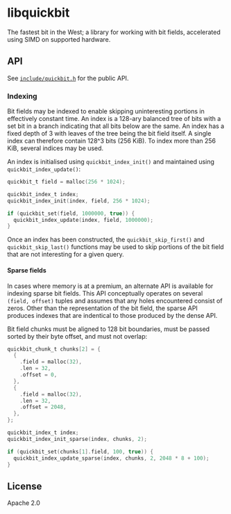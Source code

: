 # libquickbit

The fastest bit in the West; a library for working with bit fields, accelerated using SIMD on supported hardware.

## API

See [`include/quickbit.h`](include/quickbit.h) for the public API.

### Indexing

Bit fields may be indexed to enable skipping uninteresting portions in effectively constant time. An index is a 128-ary balanced tree of bits with a set bit in a branch indicating that all bits below are the same. An index has a fixed depth of 3 with leaves of the tree being the bit field itself. A single index can therefore contain 128^3 bits (256 KiB). To index more than 256 KiB, several indices may be used.

An index is initialised using `quickbit_index_init()` and maintained using `quickbit_index_update()`:

```c
quickbit_t field = malloc(256 * 1024);

quickbit_index_t index;
quickbit_index_init(index, field, 256 * 1024);

if (quickbit_set(field, 1000000, true)) {
  quickbit_index_update(index, field, 1000000);
}
```

Once an index has been constructed, the `quickbit_skip_first()` and `quickbit_skip_last()` functions may be used to skip portions of the bit field that are not interesting for a given query.

#### Sparse fields

In cases where memory is at a premium, an alternate API is available for indexing sparse bit fields. This API conceptually operates on several `(field, offset)` tuples and assumes that any holes encountered consist of zeros. Other than the representation of the bit field, the sparse API produces indexes that are indentical to those produced by the dense API.

Bit field chunks must be aligned to 128 bit boundaries, must be passed sorted by their byte offset, and must not overlap:

```c
quickbit_chunk_t chunks[2] = {
  {
    .field = malloc(32),
    .len = 32,
    .offset = 0,
  },
  {
    .field = malloc(32),
    .len = 32,
    .offset = 2048,
  },
};

quickbit_index_t index;
quickbit_index_init_sparse(index, chunks, 2);

if (quickbit_set(chunks[1].field, 100, true)) {
  quickbit_index_update_sparse(index, chunks, 2, 2048 * 8 + 100);
}
```

## License

Apache 2.0
